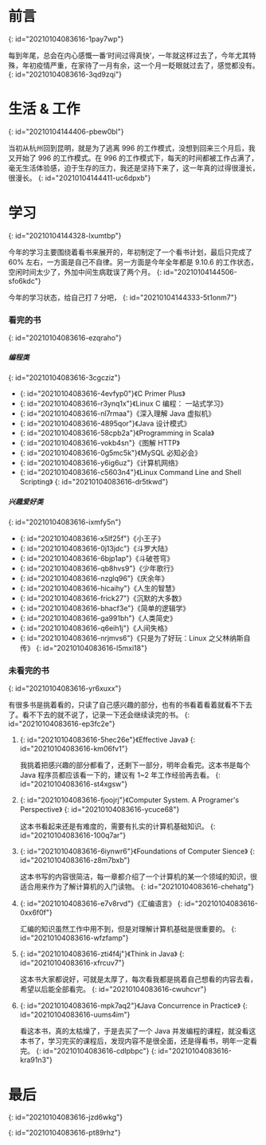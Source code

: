 # 前言
{: id="20210104083616-1pay7wp"}

每到年尾，总会在内心感慨一番‘时间过得真快’，一年就这样过去了，今年尤其特殊，年初疫情严重，在家待了一月有余，这一个月一眨眼就过去了，感觉都没有。
{: id="20210104083616-3qd9zqi"}

# 生活 & 工作
{: id="20210104144406-pbew0bl"}

当初从杭州回到昆明，就是为了逃离 996 的工作模式，没想到回来三个月后，我又开始了 996 的工作模式。在 996 的工作模式下，每天的时间都被工作占满了，毫无生活体验感，迫于生存的压力，我还是坚持下来了，这一年真的过得很漫长，很漫长。
{: id="20210104144411-uc6dpxb"}

# 学习
{: id="20210104144328-lxumtbp"}

今年的学习主要围绕着看书来展开的，年初制定了一个看书计划，最后只完成了 60% 左右，一方面是自己不自律。另一方面是今年全年都是 9.10.6 的工作状态，空闲时间太少了，外加中间生病耽误了两个月。
{: id="20210104144506-sfo6kdc"}

今年的学习状态，给自己打 7 分吧，
{: id="20210104144333-5t1onm7"}

### 看完的书
{: id="20210104083616-ezqraho"}

##### 编程类
{: id="20210104083616-3cgcziz"}

- {: id="20210104083616-4evfyp0"}《C Primer Plus》
- {: id="20210104083616-r3ynq1x"}《Linux C 编程： 一站式学习》
- {: id="20210104083616-nl7rmaa"}《深入理解 Java 虚拟机》
- {: id="20210104083616-4895qor"}《Java 设计模式》
- {: id="20210104083616-58cpb2a"}《Programming in Scala》
- {: id="20210104083616-vokb4sn"}《图解 HTTP》
- {: id="20210104083616-0g5mc5k"}《MySQL 必知必会》
- {: id="20210104083616-y6ig6uz"}《计算机网络》
- {: id="20210104083616-c5603n4"}《Linux Command Line and Shell Scripting》
{: id="20210104083616-dr5tkwd"}

##### 兴趣爱好类
{: id="20210104083616-ixmfy5n"}

- {: id="20210104083616-x5lf25f"}《小王子》
- {: id="20210104083616-0j13jdc"}《斗罗大陆》
- {: id="20210104083616-6bjp1ap"}《斗破苍穹》
- {: id="20210104083616-qb8hvs9"}《少年歌行》
- {: id="20210104083616-nzglq96"}《庆余年》
- {: id="20210104083616-hicaihy"}《人生的智慧》
- {: id="20210104083616-frick27"}《沉默的大多数》
- {: id="20210104083616-bhacf3e"}《简单的逻辑学》
- {: id="20210104083616-ga991bh"}《人类简史》
- {: id="20210104083616-q6eih1j"}《人间失格》
- {: id="20210104083616-nrjmvs6"}《只是为了好玩：Linux 之父林纳斯自传》
{: id="20210104083616-l5mxi18"}

### 未看完的书
{: id="20210104083616-yr6xuxx"}

有很多书是挑着看的，只读了自己感兴趣的部分，也有的书看着看着就看不下去了。看不下去的就不说了，记录一下还会继续读完的书。
{: id="20210104083616-ep3fc2e"}

1. {: id="20210104083616-5hec26e"}《Effective Java》
   {: id="20210104083616-km06fv1"}

   我挑着把感兴趣的部分都看了，还剩下一部分，明年会看完。这本书是每个 Java 程序员都应该看一下的，建议有 1~2 年工作经验再去看。
   {: id="20210104083616-st4xgsw"}
2. {: id="20210104083616-fjoojrj"}《Computer System. A Programer's Perspective》
   {: id="20210104083616-ycuce68"}

   这本书看起来还是有难度的，需要有扎实的计算机基础知识。
   {: id="20210104083616-100q7ar"}
3. {: id="20210104083616-6iynwr6"}《Foundations of Computer Sience》
   {: id="20210104083616-z8m7bxb"}

   这本书写的内容很简洁，每一章都介绍了一个计算机的某一个领域的知识，很适合用来作为了解计算机的入门读物。
   {: id="20210104083616-chehatg"}
4. {: id="20210104083616-e7v8rvd"}《汇编语言》
   {: id="20210104083616-0xx6f0f"}

   汇编的知识虽然工作中用不到，但是对理解计算机基础是很重要的。
   {: id="20210104083616-wfzfamp"}
5. {: id="20210104083616-zti4f4j"}《Think in Java》
   {: id="20210104083616-xfrcuv7"}

   这本书大家都说好，可就是太厚了，每次看我都是挑着自己想看的内容去看，希望以后能全部看完。
   {: id="20210104083616-cwuhcvr"}
6. {: id="20210104083616-mpk7aq2"}《Java Concurrence in Practice》
   {: id="20210104083616-uums4im"}

   看这本书，真的太枯燥了，于是去买了一个 Java 并发编程的课程，就没看这本书了，学习完买的课程后，发现内容不是很全面，还是得看书，明年一定看完。
   {: id="20210104083616-cdlpbpc"}
{: id="20210104083616-kra91n3"}

# 最后
{: id="20210104083616-jzd6wkg"}

{: id="20210104083616-pt89rhz"}
